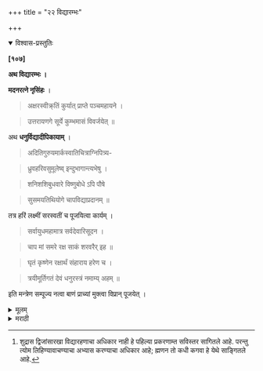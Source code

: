 +++
title = "२२ विद्यारम्भः"

+++


<details open><summary>विश्वास-प्रस्तुतिः</summary>

**[१०७]**

**अथ विद्यारम्भः ।**

**मदनरत्ने नृसिंहः** ।

> अक्षरस्वीक्र्तिं कुर्यात् प्राप्ते पञ्चमहायने ।

> उत्तरायणगे सूर्ये कुम्भमासं विवर्जयेत् ॥

अथ **धनुर्विद्यादीपिकायाम्** ।

> अदितिगुरुयमार्कस्वातिचित्राग्निपित्र्य-

> ध्रुवहरिवसुमूलेष्व् इन्दुभागान्त्यभेषु । 

> शनिशशिबुधवारे विष्णुबोधे ऽपि पौषे 

> सुसमयतिथियोगे चापविद्याप्रदानम् ॥

तत्र हरिं लक्ष्मीं सरस्वतीं च पूजयित्वा कार्यम् ।

> सर्वायुधमहामात्र सर्वदेवारिसूदन ।

> चाप मां समरे रक्ष साकं शरवरैर् इह ॥

> घृतं कृष्णेन रक्षार्थं संहाराय हरेण च ।

> त्रयीमूर्तिगतं देवं धनुरस्त्रं नमाम्य् अहम् ॥

इति मन्त्रेण सम्पूज्य नत्वा बाणं प्राच्यां मुक्त्वा विप्रान् पूजयेत् ।
</details>

<details><summary>मूलम्</summary>

**[१०७]**

**अथ विद्यारम्भः ।**

**मदनरत्ने नृसिंहः** ।

> अक्षरस्वीक्र्तिं कुर्यात् प्राप्ते पञ्चमहायने ।

> उत्तरायणगे सूर्ये कुम्भमासं विवर्जयेत् ॥

अथ **धनुर्विद्यादीपिकायाम्** ।

> अदितिगुरुयमार्कस्वातिचित्राग्निपित्र्य-

> ध्रुवहरिवसुमूलेष्व् इन्दुभागान्त्यभेषु । 

> शनिशशिबुधवारे विष्णुबोधे ऽपि पौषे 

> सुसमयतिथियोगे चापविद्याप्रदानम् ॥

तत्र हरिं लक्ष्मीं सरस्वतीं च पूजयित्वा कार्यम् ।

> सर्वायुधमहामात्र सर्वदेवारिसूदन ।

> चाप मां समरे रक्ष साकं शरवरैर् इह ॥

> घृतं कृष्णेन रक्षार्थं संहाराय हरेण च ।

> त्रयीमूर्तिगतं देवं धनुरस्त्रं नमाम्य् अहम् ॥

इति मन्त्रेण सम्पूज्य नत्वा बाणं प्राच्यां मुक्त्वा विप्रान् पूजयेत् ।
</details>

<details><summary>मराठी</summary>

आतां विद्यारम्भ साङ्गतो. 

याविषयी मदनरत्नाम्त नृसिम्ह ह्मणतो - "पञ्चम वर्षी उत्तरायणाम्त कुम्भसङ्क्रान्तिमास (माघ) वर्ण्य करून लिहिण्यास[^१] प्रारम्भ करावा.” (शूद्रास) धनुर्विद्येचा अभ्यास करण्याचाहि अधिकार आहे. 

[^१]: शुद्रास द्विजांसारखा विद्यारहणाचा अधिकार नाही हे पहिल्या प्रकरणाम्त सविस्तर सागितले आहे. परन्तु त्योम लिहिण्यावाचण्याचा अभ्यास करण्याचा अधिकार आहे; ह्मणन तो कधी कगवा हे येथे साङ्गितले आहे.

तिच्या आरम्भाविषयीं दिनशुद्धि वगैरे धनुर्विद्यादीपिकेम्त साङ्गितली आहे. ती- "पुनर्वसु, पुष्य, भरणी, हस्त, स्वाती, चित्रा, कृत्तिका, मघा, उत्तरा, उत्तराषाढा, उत्तराभाद्रपदा, रोहिणी, श्रवण, धनिष्ठा, मूळ, मृग, पूर्वा, रेवती ही नक्षत्रे; शनि, चन्द्र, व बुध या वारी चातुर्मास्य वयं करून, पौषाम्त देखील उत्तम वेळ व तिथि योग पाहून धनुर्विद्या ध्यावी." त्या वेळी प्रथम विष्णु, लक्ष्मी, सरस्वती याञ्चें व धनुष्य भाते वगैरेचे पूजन करून- 

> सर्वायुधमहामात्र सर्वदेवारिसूदन ॥  
चाप मां समरे रक्ष साकं शरवरैरिह ॥ १ ॥  
धृतं कृष्णेन रक्षार्थं संहाराय हरेण च ॥  
त्रयीमूर्तिगतं देवं धनुरस्त्रं नमाम्यहम् ॥ २ ॥ 

या मन्त्रान्नी पूजानमस्कारादि करून व धनुष्यास बाण लावून पूर्वेस सोडून, ब्राह्मणादिकाञ्चे पूजन करून, कर्म ईश्वरार्पण करावेम्. ॥ 

इति श्रीशूद्रधर्मतत्त्वप्रकाशे विद्यारम्भप्रयोगः ॥ 
</details>